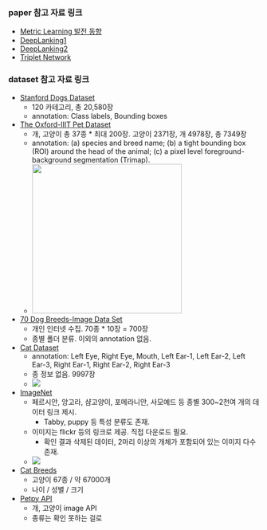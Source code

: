 ### paper 참고 자료 링크

- [Metric Learning 발전 동향](https://blog.est.ai/2020/02/%EB%A9%94%ED%8A%B8%EB%A6%AD%EB%9F%AC%EB%8B%9D-%EA%B8%B0%EB%B0%98-%EC%95%88%EA%B2%BD-%EA%B2%80%EC%83%89-%EC%84%9C%EB%B9%84%EC%8A%A4-%EA%B0%9C%EB%B0%9C%EA%B8%B02/)
- [DeepLanking1](https://umbum.dev/262)
- [DeepLanking2](https://you359.github.io/meta%20learning/DeepRanking/)
- [Triplet Network](https://m.blog.naver.com/PostView.nhn?blogId=4u_olion&logNo=221478534498&proxyReferer=https:%2F%2Fwww.google.com%2F)



### dataset 참고 자료 링크
- [Stanford Dogs Dataset](http://vision.stanford.edu/aditya86/ImageNetDogs/main.html)
  - 120 카테고리, 총 20,580장
  - annotation: Class labels, Bounding boxes
- [The Oxford-IIIT Pet Dataset](https://www.robots.ox.ac.uk/~vgg/data/pets/)
  - 개, 고양이 총 37종 * 최대 200장. 고양이 2371장, 개 4978장, 총 7349장
  - annotation: (a) species and breed name; (b) a tight bounding box (ROI) around the head of the animal; (c) a pixel level foreground-background segmentation (Trimap).
  - <img src="https://www.robots.ox.ac.uk/~vgg/data/pets/pet_annotations.jpg" width="300">
- [70 Dog Breeds-Image Data Set](https://www.kaggle.com/gpiosenka/70-dog-breedsimage-data-set?)
  - 개인 인터넷 수집. 70종 * 10장 = 700장
  - 종별 폴더 분류. 이외의 annotation 없음.
- [Cat Dataset](https://www.kaggle.com/crawford/cat-dataset)
  - annotation: Left Eye, Right Eye, Mouth, Left Ear-1, Left Ear-2, Left Ear-3, Right Ear-1, Right Ear-2, Right Ear-3
  - 종 정보 없음. 9997장
  - <img src="https://storage.googleapis.com/kaggle-datasets-images/13371/18106/56a8b8386bfca43e421a2e858425b3a5/dataset-card.png">
- [ImageNet](http://image-net.org/synset?wnid=n02121808)
  - 페르시안, 앙고라, 샴고양이, 포메라니안, 사모예드 등 종별 300~2천여 개의 데이터 링크 제시.
    - Tabby, puppy 등 특성 분류도 존재.
  - 이미지는 flickr 등의 링크로 제공. 직접 다운로드 필요.
    - 확인 결과 삭제된 데이터, 2마리 이상의 개체가 포함되어 있는 이미지 다수 존재.
  - <img src="https://farm3.static.flickr.com/2247/2044930246_1053660e05.jpg">
- [Cat Breeds](https://www.kaggle.com/ma7555/cat-breeds-dataset?)
  - 고양이 67종 / 약 67000개
  - 나이 / 성별 / 크기
- [Petpy API](https://github.com/aschleg/petpy)
  - 개, 고양이 image API
  - 종류는 확인 못하는 걸로 
